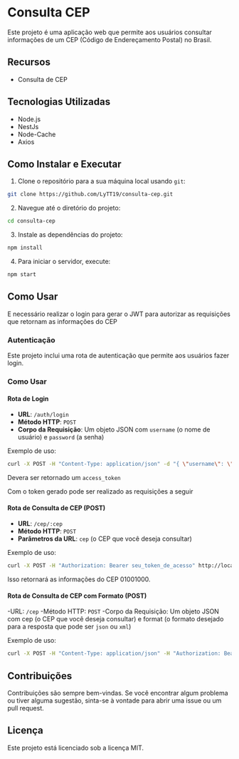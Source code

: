 # Consulta CEP

Este projeto é uma aplicação web que permite aos usuários consultar informações de um CEP (Código de Endereçamento Postal) no Brasil.

## Recursos

- Consulta de CEP

## Tecnologias Utilizadas

- Node.js
- NestJs
- Node-Cache
- Axios

## Como Instalar e Executar

1. Clone o repositório para a sua máquina local usando `git`:

```bash
git clone https://github.com/LyTT19/consulta-cep.git
```

2. Navegue até o diretório do projeto:
```bash
cd consulta-cep
```

3. Instale as dependências do projeto:
```bash
npm install
```

4. Para iniciar o servidor, execute:
```bash
npm start
```
## Como Usar

E necessário realizar o login para gerar o JWT para autorizar as requisições que retornam as informações do CEP

### Autenticação

Este projeto inclui uma rota de autenticação que permite aos usuários fazer login.

### Como Usar

#### Rota de Login

- **URL**: `/auth/login`
- **Método HTTP**: `POST`
- **Corpo da Requisição**: Um objeto JSON com `username` (o nome de usuário) e `password` (a senha)

Exemplo de uso:

```bash
curl -X POST -H "Content-Type: application/json" -d "{ \"username\": \"seu_usuario\", \"password\": \"sua_senha\" }" http://localhost:3000/auth/login
```
Devera ser retornado um `access_token`

Com o token gerado pode ser realizado as requisições a seguir

#### Rota de Consulta de CEP (POST)

- **URL**: `/cep/:cep`
- **Método HTTP**: `POST`
- **Parâmetros da URL**: `cep` (o CEP que você deseja consultar)

Exemplo de uso:
```bash
curl -X POST -H "Authorization: Bearer seu_token_de_acesso" http://localhost:3000/cep/01001000
```

Isso retornará as informações do CEP 01001000.

#### Rota de Consulta de CEP com Formato (POST)

-URL: `/cep`
-Método HTTP: `POST`
-Corpo da Requisição: Um objeto JSON com cep (o CEP que você deseja consultar) e format (o formato desejado para a resposta que pode ser `json` ou `xml`)

Exemplo de uso:
```bash
curl -X POST -H "Content-Type: application/json" -H "Authorization: Bearer seu_token_de_acesso" -d "{ \"cep\": \"01001000\", \"format\": \"xml\" }" http://localhost:3000/cep
```

## Contribuições
Contribuições são sempre bem-vindas. Se você encontrar algum problema ou tiver alguma sugestão, sinta-se à vontade para abrir uma issue ou um pull request.

## Licença
Este projeto está licenciado sob a licença MIT.
   
